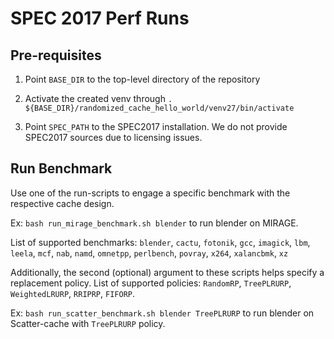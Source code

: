 # SPEC 2017 Perf Runs

## Pre-requisites

1. Point `BASE_DIR` to the top-level directory of the repository

2. Activate the created venv through `. ${BASE_DIR}/randomized_cache_hello_world/venv27/bin/activate`

3. Point `SPEC_PATH` to the SPEC2017 installation. We do not provide SPEC2017 sources due to licensing issues.

## Run Benchmark

Use one of the run-scripts to engage a specific benchmark with the respective cache design.

Ex: `bash run_mirage_benchmark.sh blender` to run blender on MIRAGE.

List of supported benchmarks: `blender`, `cactu`, `fotonik`, `gcc`, `imagick`, `lbm`, `leela`, `mcf`, `nab`, `namd`, `omnetpp`, `perlbench`, `povray`, `x264`, `xalancbmk`, `xz`

Additionally, the second (optional) argument to these scripts helps specify a replacement policy. List of supported policies: `RandomRP`, `TreePLRURP`, `WeightedLRURP`, `RRIPRP`, `FIFORP`.

Ex: `bash run_scatter_benchmark.sh blender TreePLRURP` to run blender on Scatter-cache with `TreePLRURP` policy.
